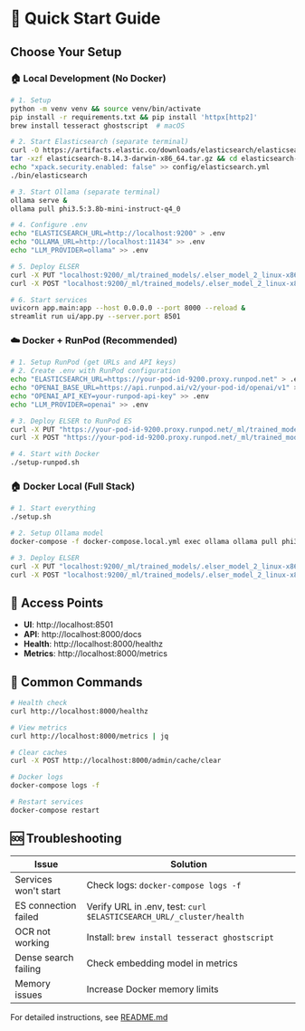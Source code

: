 # 🚀 Quick Start Guide

## Choose Your Setup

### 🏠 Local Development (No Docker)
```bash
# 1. Setup
python -m venv venv && source venv/bin/activate
pip install -r requirements.txt && pip install 'httpx[http2]'
brew install tesseract ghostscript  # macOS

# 2. Start Elasticsearch (separate terminal)
curl -O https://artifacts.elastic.co/downloads/elasticsearch/elasticsearch-8.14.3-darwin-x86_64.tar.gz
tar -xzf elasticsearch-8.14.3-darwin-x86_64.tar.gz && cd elasticsearch-8.14.3
echo "xpack.security.enabled: false" >> config/elasticsearch.yml
./bin/elasticsearch

# 3. Start Ollama (separate terminal)
ollama serve &
ollama pull phi3.5:3.8b-mini-instruct-q4_0

# 4. Configure .env
echo "ELASTICSEARCH_URL=http://localhost:9200" > .env
echo "OLLAMA_URL=http://localhost:11434" >> .env
echo "LLM_PROVIDER=ollama" >> .env

# 5. Deploy ELSER
curl -X PUT "localhost:9200/_ml/trained_models/.elser_model_2_linux-x86_64" -H 'Content-Type: application/json' -d '{"input":{"field_names":["text_field"]}}'
curl -X POST "localhost:9200/_ml/trained_models/.elser_model_2_linux-x86_64/deployment/_start"

# 6. Start services
uvicorn app.main:app --host 0.0.0.0 --port 8000 --reload &
streamlit run ui/app.py --server.port 8501
```

### ☁️ Docker + RunPod (Recommended)
```bash
# 1. Setup RunPod (get URLs and API keys)
# 2. Create .env with RunPod configuration
echo "ELASTICSEARCH_URL=https://your-pod-id-9200.proxy.runpod.net" > .env
echo "OPENAI_BASE_URL=https://api.runpod.ai/v2/your-pod-id/openai/v1" >> .env
echo "OPENAI_API_KEY=your-runpod-api-key" >> .env
echo "LLM_PROVIDER=openai" >> .env

# 3. Deploy ELSER to RunPod ES
curl -X PUT "https://your-pod-id-9200.proxy.runpod.net/_ml/trained_models/.elser_model_2_linux-x86_64" -H 'Content-Type: application/json' -d '{"input":{"field_names":["text_field"]}}'
curl -X POST "https://your-pod-id-9200.proxy.runpod.net/_ml/trained_models/.elser_model_2_linux-x86_64/deployment/_start"

# 4. Start with Docker
./setup-runpod.sh
```

### 🏠 Docker Local (Full Stack)
```bash
# 1. Start everything
./setup.sh

# 2. Setup Ollama model
docker-compose -f docker-compose.local.yml exec ollama ollama pull phi3.5:3.8b-mini-instruct-q4_0

# 3. Deploy ELSER
curl -X PUT "localhost:9200/_ml/trained_models/.elser_model_2_linux-x86_64" -H 'Content-Type: application/json' -d '{"input":{"field_names":["text_field"]}}'
curl -X POST "localhost:9200/_ml/trained_models/.elser_model_2_linux-x86_64/deployment/_start"
```

## 🎯 Access Points

- **UI**: http://localhost:8501
- **API**: http://localhost:8000/docs  
- **Health**: http://localhost:8000/healthz
- **Metrics**: http://localhost:8000/metrics

## 🔧 Common Commands

```bash
# Health check
curl http://localhost:8000/healthz

# View metrics
curl http://localhost:8000/metrics | jq

# Clear caches
curl -X POST http://localhost:8000/admin/cache/clear

# Docker logs
docker-compose logs -f

# Restart services
docker-compose restart
```

## 🆘 Troubleshooting

| Issue | Solution |
|-------|----------|
| Services won't start | Check logs: `docker-compose logs -f` |
| ES connection failed | Verify URL in .env, test: `curl $ELASTICSEARCH_URL/_cluster/health` |
| OCR not working | Install: `brew install tesseract ghostscript` |
| Dense search failing | Check embedding model in metrics |
| Memory issues | Increase Docker memory limits |

For detailed instructions, see [README.md](README.md)
